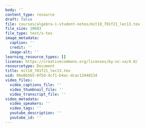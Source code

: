 ```yaml
---
body: ''
content_type: resource
draft: false
file: courses/algebra-i-student-notes/mit18_701f21_lec13.tex
file_size: 10683
file_type: text/x-tex
image_metadata:
  caption: ''
  credit: ''
  image-alt: ''
learning_resource_types: []
license: https://creativecommons.org/licenses/by-nc-sa/4.0/
resourcetype: Document
title: mit18_701f21_lec13.tex
uid: 06e0b565-0f5d-4cf1-b4ac-dcac12440134
video_files:
  video_captions_file: ''
  video_thumbnail_file: ''
  video_transcript_file: ''
video_metadata:
  video_speakers: ''
  video_tags: ''
  youtube_description: ''
  youtube_id: ''
---
```

